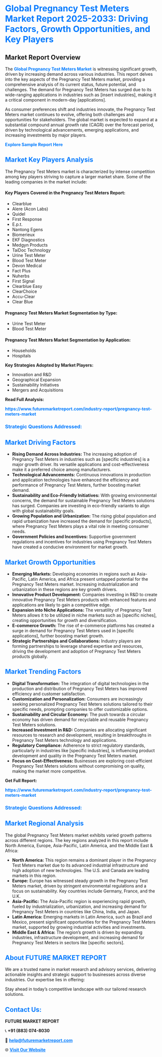 <h1 style="color: #007BFF;">Global Pregnancy Test Meters Market Report 2025-2033: Driving Factors, Growth Opportunities, and Key Players</h1>

<section id="overview">
<h2>Market Report Overview</h2>
<p>The <a href="https://www.futuremarketreport.com/industry-report/pregnancy-test-meters-market" style="color: #007BFF; text-decoration: none;"><strong>Global Pregnancy Test Meters Market</strong></a> is witnessing significant growth, driven by increasing demand across various industries. This report delves into the key aspects of the Pregnancy Test Meters market, providing a comprehensive analysis of its current status, future potential, and challenges. The demand for Pregnancy Test Meters has surged due to its wide-ranging applications in industries such as [insert industries], making it a critical component in modern-day [applications].</p>
<p>As consumer preferences shift and industries innovate, the Pregnancy Test Meters market continues to evolve, offering both challenges and opportunities for stakeholders. The global market is expected to expand at a substantial compound annual growth rate (CAGR) over the forecast period, driven by technological advancements, emerging applications, and increasing investments by major players.</p>
</section>

<section id="overview">
<p><a href="https://www.futuremarketreport.com/request-sample/reportId=102659" style="color: #007BFF; text-decoration: none;"><strong>Explore Sample Report Here</strong></a></p>
</section>

<section id="key-players">
<h2 style="color: #007BFF;">Market Key Players Analysis</h2>
<p>The Pregnancy Test Meters market is characterized by intense competition among key players striving to capture a larger market share. Some of the leading companies in the market include:</p>
<h4>Key Players Covered in the Pregnancy Test Meters Report:</h4>
<ul><li>Clearblue</li><li>Alere (Acon Labs)</li><li>Quidel</li><li>First Response</li><li>E.p.t.</li><li>Nantong Egens</li><li>Biomerieux</li><li>EKF Diagnostics</li><li>Medgyn Products</li><li>TaiDoc Technology</li><li>Urine Test Meter</li><li>Blood Test Meter</li><li>Devon Medical</li><li>Fact Plus</li><li>Nuherbs</li><li>First Signal</li><li>Clearblue Easy</li><li>ClearChoice</li><li>Accu-Clear</li><li>Clear Blue</li></ul>
<h4>Pregnancy Test Meters Market Segmentation by Type:</h4>
<ul><li>Urine Test Meter</li><li>Blood Test Meter</li></ul>

<h4>Pregnancy Test Meters Market Segmentation by Application:</h4>
<ul><li>Households</li><li>Hospitals</li></ul>
<p><strong>Key Strategies Adopted by Market Players:</strong></p>
<ul>
<li>Innovation and R&D</li>
<li>Geographical Expansion</li>
<li>Sustainability Initiatives</li>
<li>Mergers and Acquisitions</li>
</ul>
</section>

<section>
<p><strong>Read Full Analysis: </strong></p><a href="https://www.futuremarketreport.com/industry-report/pregnancy-test-meters-market" style="color: #007BFF; text-decoration: none;"><strong>https://www.futuremarketreport.com/industry-report/pregnancy-test-meters-market</strong></a>
<h3 style="color: #007BFF;">Strategic Questions Addressed:</h3>
</section>

<section id="driving-factors">
<h2 style="color: #007BFF;">Market Driving Factors</h2>
<ul>
<li><strong>Rising Demand Across Industries:</strong> The increasing adoption of Pregnancy Test Meters in industries such as [specific industries] is a major growth driver. Its versatile applications and cost-effectiveness make it a preferred choice among manufacturers.</li>
<li><strong>Technological Advancements:</strong> Continuous innovations in production and application technologies have enhanced the efficiency and performance of Pregnancy Test Meters, further boosting market demand.</li>
<li><strong>Sustainability and Eco-Friendly Initiatives:</strong> With growing environmental concerns, the demand for sustainable Pregnancy Test Meters solutions has surged. Companies are investing in eco-friendly variants to align with global sustainability goals.</li>
<li><strong>Growing Population and Urbanization:</strong> The rising global population and rapid urbanization have increased the demand for [specific products], where Pregnancy Test Meters plays a vital role in meeting consumer needs.</li>
<li><strong>Government Policies and Incentives:</strong> Supportive government regulations and incentives for industries using Pregnancy Test Meters have created a conducive environment for market growth.</li>
</ul>
</section>

<section id="growth-opportunities">
<h2 style="color: #007BFF;">Market Growth Opportunities</h2>
<ul>
<li><strong>Emerging Markets:</strong> Developing economies in regions such as Asia-Pacific, Latin America, and Africa present untapped potential for the Pregnancy Test Meters market. Increasing industrialization and urbanization in these regions are key growth drivers.</li>
<li><strong>Innovative Product Development:</strong> Companies investing in R&D to create innovative Pregnancy Test Meters products with enhanced features and applications are likely to gain a competitive edge.</li>
<li><strong>Expansion into Niche Applications:</strong> The versatility of Pregnancy Test Meters allows it to be utilized in niche markets such as [specific niches], creating opportunities for growth and diversification.</li>
<li><strong>E-commerce Growth:</strong> The rise of e-commerce platforms has created a surge in demand for Pregnancy Test Meters used in [specific applications], further boosting market growth.</li>
<li><strong>Strategic Partnerships and Collaborations:</strong> Industry players are forming partnerships to leverage shared expertise and resources, driving the development and adoption of Pregnancy Test Meters products globally.</li>
</ul>
</section>

<section id="trending-factors">
<h2 style="color: #007BFF;">Market Trending Factors</h2>
<ul>
<li><strong>Digital Transformation:</strong> The integration of digital technologies in the production and distribution of Pregnancy Test Meters has improved efficiency and customer satisfaction.</li>
<li><strong>Customization and Personalization:</strong> Consumers are increasingly seeking personalized Pregnancy Test Meters solutions tailored to their specific needs, prompting companies to offer customizable options.</li>
<li><strong>Sustainability and Circular Economy:</strong> The push towards a circular economy has driven demand for recyclable and reusable Pregnancy Test Meters solutions.</li>
<li><strong>Increased Investment in R&D:</strong> Companies are allocating significant resources to research and development, resulting in breakthroughs in Pregnancy Test Meters technology and applications.</li>
<li><strong>Regulatory Compliance:</strong> Adherence to strict regulatory standards, particularly in industries like [specific industries], is influencing product development and quality in the Pregnancy Test Meters market.</li>
<li><strong>Focus on Cost-Effectiveness:</strong> Businesses are exploring cost-efficient Pregnancy Test Meters solutions without compromising on quality, making the market more competitive.</li>
</ul>
</section>

<section>
<p><strong>Get Full Report: </strong></p><a href="https://www.futuremarketreport.com/industry-report/pregnancy-test-meters-market" style="color: #007BFF; text-decoration: none;"><strong>https://www.futuremarketreport.com/industry-report/pregnancy-test-meters-market</strong></a>
<h3 style="color: #007BFF;">Strategic Questions Addressed:</h3>
</section>


<section id="regional-analysis">
<h2 style="color: #007BFF;">Market Regional Analysis</h2>
<p>The global Pregnancy Test Meters market exhibits varied growth patterns across different regions. The key regions analyzed in this report include North America, Europe, Asia-Pacific, Latin America, and the Middle East & Africa:</p>
<ul>
<li><strong>North America:</strong> This region remains a dominant player in the Pregnancy Test Meters market due to its advanced industrial infrastructure and high adoption of new technologies. The U.S. and Canada are leading markets in this region.</li>
<li><strong>Europe:</strong> Europe has witnessed steady growth in the Pregnancy Test Meters market, driven by stringent environmental regulations and a focus on sustainability. Key countries include Germany, France, and the U.K.</li>
<li><strong>Asia-Pacific:</strong> The Asia-Pacific region is experiencing rapid growth, fueled by industrialization, urbanization, and increasing demand for Pregnancy Test Meters in countries like China, India, and Japan.</li>
<li><strong>Latin America:</strong> Emerging markets in Latin America, such as Brazil and Mexico, present significant opportunities for the Pregnancy Test Meters market, supported by growing industrial activities and investments.</li>
<li><strong>Middle East & Africa:</strong> The region’s growth is driven by expanding industries, infrastructure development, and increasing demand for Pregnancy Test Meters in sectors like [specific sectors].</li>
</ul>
</section>

<footer>
<h2 style="color: #007BFF;">About FUTURE MARKET REPORT</h2>
<p>We are a trusted name in market research and advisory services, delivering actionable insights and strategic support to businesses across diverse industries. Our expertise lies in offering:</p>

<p>Stay ahead in today’s competitive landscape with our tailored research solutions.</p>

<h2 style="color: #007BFF;">Contact Us:</h2>
<p><strong>FUTURE MARKET REPORT</strong></p>
<p>📞 <strong>+91 (883) 074-8030</strong></p>
<p>📧 <strong><a href="mailto:help@futuremarketreport.com" style="color: #007BFF;">help@futuremarketreport.com</a></strong></p>
<p>🌐 <strong><a href="https://www.futuremarketreport.com/" style="color: #007BFF;">Visit Our Website</a></strong></p>
</footer>